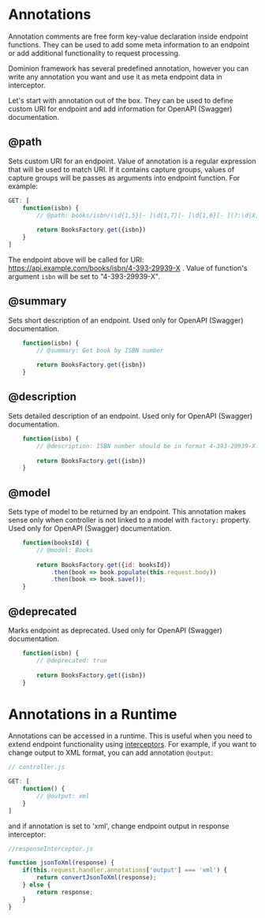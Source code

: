 # Annotations
Annotation comments are free form key-value declaration inside endpoint functions.
They can be used to add some meta information to an endpoint or add 
additional functionality to request processing.

Dominion framework has several predefined annotation, however you can write
any annotation you want and use it as meta endpoint data in interceptor.

Let's start with annotation out of the box. They can be used to define
custom URI for endpoint and add information for OpenAPI (Swagger) documentation.

## @path <a name="path"></a>
Sets custom URI for an endpoint. Value of annotation is a
regular expression that will be used to match URI. If it contains
capture groups, values of capture groups will be passes as arguments 
into endpoint function. For example:
  
```js
GET: [
    function(isbn) {
        // @path: books/isbn/(\d{1,5}[- ]\d{1,7}[- ]\d{1,6}[- ](?:\d|X))
        
        return BooksFactory.get({isbn})
    } 
]
```
The endpoint above will be called for URI: https://api.example.com/books/isbn/4-393-29939-X .
Value of function's argument `isbn` will be set to "4-393-29939-X".

## @summary <a name="summary"></a>
Sets short description of an endpoint. Used only for OpenAPI (Swagger) documentation.
```js
    function(isbn) {
        // @summary: Get book by ISBN number
        
        return BooksFactory.get({isbn})
    }
```

## @description <a name="description"></a>
Sets detailed description of an endpoint. Used only for OpenAPI (Swagger) documentation.
```js
    function(isbn) {
        // @description: ISBN number should be in format 4-393-29939-X.
        
        return BooksFactory.get({isbn})
    }
```

## @model <a name="model"></a>
Sets type of model to be returned by an endpoint. This annotation makes sense only when
controller is not linked to a model with `factory:` property. Used only for OpenAPI (Swagger) documentation.
```js
    function(booksId) {
        // @model: Books
        
        return BooksFactory.get({id: booksId})
            .then(book => book.populate(this.request.body))
            .then(book => book.save());
    }
```

## @deprecated <a name="deprecated"></a>
Marks endpoint as deprecated. Used only for OpenAPI (Swagger) documentation.
```js
    function(isbn) {
        // @deprecated: true
        
        return BooksFactory.get({isbn})
    }
```

# Annotations in a Runtime

Annotations can be accessed in a runtime. This is useful when you need to extend
endpoint functionality using [interceptors](/interceptors). For example, if you want to change
output to XML format, you can add annotation `@output`:
```js
// controller.js

GET: [
    function() {
        // @output: xml
    }
]
```
and if annotation is set to 'xml', change endpoint output in response interceptor:
```js
//responseInterceptor.js

function jsonToXml(response) {
    if(this.request.handler.annotations['output'] === 'xml') {
        return convertJsonToXml(response);
    } else {
        return response;
    }
}
``` 
